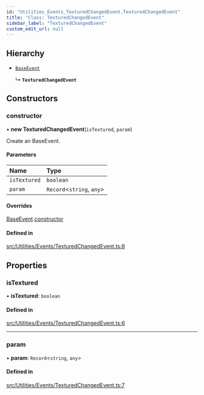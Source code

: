 ```yaml
---
id: "Utilities_Events_TexturedChangedEvent.TexturedChangedEvent"
title: "Class: TexturedChangedEvent"
sidebar_label: "TexturedChangedEvent"
custom_edit_url: null
---
```




## Hierarchy

- [`BaseEvent`](../Utilities_BaseEvent.BaseEvent)

  ↳ **`TexturedChangedEvent`**

## Constructors

### constructor

• **new TexturedChangedEvent**(`isTextured`, `param`)

Create an BaseEvent.

#### Parameters

| Name | Type |
| :------ | :------ |
| `isTextured` | `boolean` |
| `param` | `Record`<`string`, `any`\> |

#### Overrides

[BaseEvent](../Utilities_BaseEvent.BaseEvent).[constructor](../Utilities_BaseEvent.BaseEvent#constructor)

#### Defined in

[src/Utilities/Events/TexturedChangedEvent.ts:8](https://github.com/ZeaInc/zea-engine/blob/819769315/src/Utilities/Events/TexturedChangedEvent.ts#L8)

## Properties

### isTextured

• **isTextured**: `boolean`

#### Defined in

[src/Utilities/Events/TexturedChangedEvent.ts:6](https://github.com/ZeaInc/zea-engine/blob/819769315/src/Utilities/Events/TexturedChangedEvent.ts#L6)

___

### param

• **param**: `Record`<`string`, `any`\>

#### Defined in

[src/Utilities/Events/TexturedChangedEvent.ts:7](https://github.com/ZeaInc/zea-engine/blob/819769315/src/Utilities/Events/TexturedChangedEvent.ts#L7)

